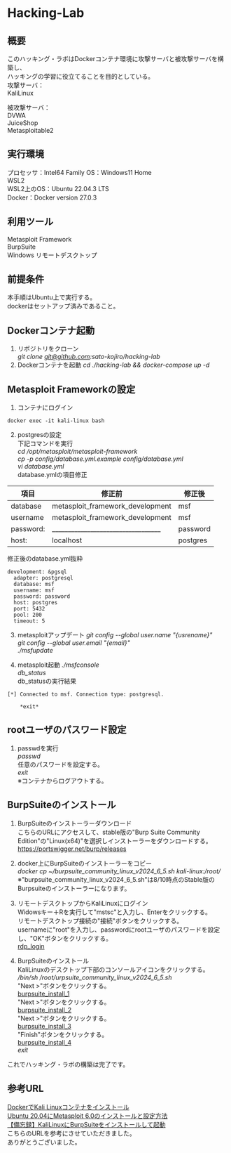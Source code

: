 # Hacking-Lab
## 概要
このハッキング・ラボはDockerコンテナ環境に攻撃サーバと被攻撃サーバを構築し、  
ハッキングの学習に役立てることを目的としている。  
攻撃サーバ：  
    KaliLinux  

被攻撃サーバ：  
    DVWA  
    JuiceShop  
    Metasploitable2  

## 実行環境
プロセッサ：Intel64 Family
OS：Windows11 Home  
WSL2  
WSL2上のOS：Ubuntu 22.04.3 LTS  
Docker：Docker version 27.0.3  


## 利用ツール
Metasploit Framework  
BurpSuite  
Windows リモートデスクトップ

## 前提条件
本手順はUbuntu上で実行する。  
dockerはセットアップ済みであること。  

## Dockerコンテナ起動
1. リポジトリをクローン  
*git clone git@github.com:sato-kojiro/hacking-lab*  
2. Dockerコンテナを起動
*cd ./hacking-lab && docker-compose up -d*  

## Metasploit Frameworkの設定
1. コンテナにログイン
```
docker exec -it kali-linux bash
```
2. postgresの設定  
下記コマンドを実行  
*cd /opt/metasploit/metasploit-framework*  
*cp -p config/database.yml.example config/database.yml*  
*vi database.yml*  
database.ymlの項目修正  

| 項目 | 修正前 | 修正後 |
|-|-|-|
| database | metasploit_framework_development | msf |
| username | metasploit_framework_development | msf |
| password: | __________________________________ | password |
| host: | localhost | postgres |

修正後のdatabase.yml抜粋  
```
development: &pgsql
  adapter: postgresql
  database: msf
  username: msf
  password: password
  host: postgres
  port: 5432
  pool: 200
  timeout: 5
```

3. metasploitアップデート
*git config --global user.name "{usrename}"*  
*git config --global user.email "{email}"*  
*./msfupdate*

4. metasploit起動
*./msfconsole*  
*db_status*  
db_statusの実行結果  
```  
[*] Connected to msf. Connection type: postgresql.  
```  
        *exit*

## rootユーザのパスワード設定
1. passwdを実行  
*passwd*  
任意のパスワードを設定する。  
*exit*  
※コンテナからログアウトする。
## BurpSuiteのインストール
1. BurpSuiteのインストーラーダウンロード  
こちらのURLにアクセスして、stable版の"Burp Suite Community Edition"の"Linux(x64)"を選択しインストーラーをダウンロードする。  
https://portswigger.net/burp/releases  

2. docker上にBurpSuiteのインストーラーをコピー  
*docker cp ~/burpsuite_community_linux_v2024_6_5.sh kali-linux:/root/*  
※"burpsuite_community_linux_v2024_6_5.sh"は8/10時点のStable版のBurpsuiteのインストーラーになります。  

3. リモートデスクトップからKaliLinuxにログイン  
Widowsキー＋Rを実行して"mstsc"と入力し、Enterをクリックする。  
リモートデスクトップ接続の"接続"ボタンをクリックする。  
usernameに"root"を入力し、passwordにrootユーザのパスワードを設定し、"OK"ボタンをクリックする。  
[rdp_login](doc/image/readme/rdp_login.jpg)  

4. BurpSuiteのインストール  
KaliLinuxのデスクトップ下部のコンソールアイコンをクリックする。  
*/bin/sh /root/urpsuite_community_linux_v2024_6_5.sh*  
"Next >"ボタンをクリックする。  
[burpsuite_install_1](doc/image/readme/burpsuite_install_1.jpg)  
"Next >"ボタンをクリックする。  
[burpsuite_install_2](doc/image/readme/burpsuite_install_2.jpg)  
"Next >"ボタンをクリックする。  
[burpsuite_install_3](doc/image/readme/burpsuite_install_3.jpg)  
"Finish"ボタンをクリックする。  
[burpsuite_install_4](doc/image/readme/burpsuite_install_4.jpg)  
*exit*

これでハッキング・ラボの構築は完了です。

## 参考URL
[DockerでKali Linuxコンテナをインストール](https://qiita.com/osa-osa/items/a175235409a34773c2c6)  
[Ubuntu 20.04にMetasploit 6.0のインストールと設定方法](https://note.com/shimakaze_soft/n/nb0c9f03f3451)  
[【備忘録】KaliLinuxにBurpSuiteをインストールして起動](https://qiita.com/natsuki7293/items/74ab17ad3ad1d8a8ec3d)  
こちらのURLを参考にさせていただきました。  
ありがとうございました。